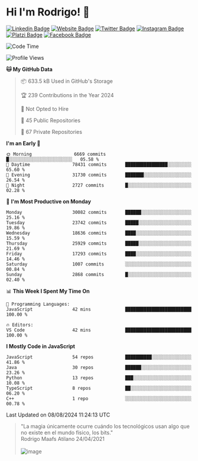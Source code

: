 # Hi I'm Rodrigo! 👋
[![Linkedin Badge](https://img.shields.io/badge/-rmaafs-blue?style=flat&logo=Linkedin&logoColor=white&link=https://www.linkedin.com/in/rmaafs/)](https://www.linkedin.com/in/rmaafs/)
[![Website Badge](https://img.shields.io/badge/-rmaafs.com-0a192f?style=flat&logo=Google-Chrome&logoColor=white&link=https://rmaafs.com)](https://rmaafs.com)
[![Twitter Badge](https://img.shields.io/badge/-@royendero-1ca0f1?style=flat&labelColor=1ca0f1&logo=twitter&logoColor=white&link=https://twitter.com/royendero)](https://twitter.com/royendero)
[![Instagram Badge](https://img.shields.io/badge/-@rmaafs-purple?style=flat&logo=instagram&logoColor=white&link=https://instagram.com/rmaafs/)](https://instagram.com/rmaafs)
[![Platzi Badge](https://img.shields.io/badge/-rmaafs-203845?style=flat&logo=Platzi&logoColor=98CA3F&link=https://platzi.com/p/rmaafs/)](https://platzi.com/p/rmaafs/)
[![Facebook Badge](https://img.shields.io/badge/-rmaafs-046CE4?style=flat&logo=Facebook&logoColor=white&link=https://www.facebook.com/rmaafs/)](https://www.facebook.com/rmaafs/)

<!--START_SECTION:waka-->
![Code Time](http://img.shields.io/badge/Code%20Time-2%2C983%20hrs%2036%20mins-blue)

![Profile Views](http://img.shields.io/badge/Profile%20Views-0-blue)

**🐱 My GitHub Data** 

> 📦 633.5 kB Used in GitHub's Storage 
 > 
> 🏆 239 Contributions in the Year 2024
 > 
> 🚫 Not Opted to Hire
 > 
> 📜 45 Public Repositories 
 > 
> 🔑 67 Private Repositories 
 > 
**I'm an Early 🐤** 

```text
🌞 Morning                6669 commits        █░░░░░░░░░░░░░░░░░░░░░░░░   05.58 % 
🌆 Daytime                78431 commits       ████████████████░░░░░░░░░   65.60 % 
🌃 Evening                31730 commits       ███████░░░░░░░░░░░░░░░░░░   26.54 % 
🌙 Night                  2727 commits        █░░░░░░░░░░░░░░░░░░░░░░░░   02.28 % 
```
📅 **I'm Most Productive on Monday** 

```text
Monday                   30082 commits       ██████░░░░░░░░░░░░░░░░░░░   25.16 % 
Tuesday                  23742 commits       █████░░░░░░░░░░░░░░░░░░░░   19.86 % 
Wednesday                18636 commits       ████░░░░░░░░░░░░░░░░░░░░░   15.59 % 
Thursday                 25929 commits       █████░░░░░░░░░░░░░░░░░░░░   21.69 % 
Friday                   17293 commits       ████░░░░░░░░░░░░░░░░░░░░░   14.46 % 
Saturday                 1007 commits        ░░░░░░░░░░░░░░░░░░░░░░░░░   00.84 % 
Sunday                   2868 commits        █░░░░░░░░░░░░░░░░░░░░░░░░   02.40 % 
```


📊 **This Week I Spent My Time On** 

```text
💬 Programming Languages: 
JavaScript               42 mins             █████████████████████████   100.00 % 

🔥 Editors: 
VS Code                  42 mins             █████████████████████████   100.00 % 
```

**I Mostly Code in JavaScript** 

```text
JavaScript               54 repos            ██████████░░░░░░░░░░░░░░░   41.86 % 
Java                     30 repos            ██████░░░░░░░░░░░░░░░░░░░   23.26 % 
Python                   13 repos            ███░░░░░░░░░░░░░░░░░░░░░░   10.08 % 
TypeScript               8 repos             ██░░░░░░░░░░░░░░░░░░░░░░░   06.20 % 
C++                      1 repo              ░░░░░░░░░░░░░░░░░░░░░░░░░   00.78 % 
```




 Last Updated on 08/08/2024 11:24:13 UTC
<!--END_SECTION:waka-->

> "La magia únicamente ocurre cuándo los tecnológicos usan algo que no existe en el mundo físico, los bits."<br>
>  Rodrigo Maafs Atilano 24/04/2021
<br><br>
![image](https://user-images.githubusercontent.com/47652130/116024039-ff6eb680-a612-11eb-8b42-290c8922697e.png)
